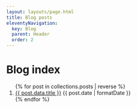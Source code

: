 ```yaml
---
layout: layouts/page.html
title: Blog posts
eleventyNavigation:
  key: Blog
  parent: Header
  order: 2
---
```


# Blog index

<ol class="flex gap-4 flex-col">
{% for post in collections.posts | reverse %}
  <li class="flex flex-col">
    <a href="{{post.url}}">{{ post.data.title }}</a>
    <time dateTime="{{post.date | formatDate }}">{{ post.date | formatDate }}</time>
  </li>
{% endfor %}
</ol>
